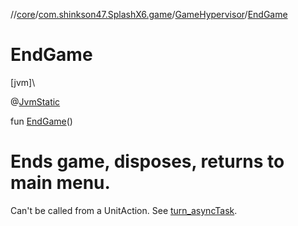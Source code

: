 //[core](../../../index.md)/[com.shinkson47.SplashX6.game](../index.md)/[GameHypervisor](index.md)/[EndGame](-end-game.md)

# EndGame

[jvm]\

@[JvmStatic](https://kotlinlang.org/api/latest/jvm/stdlib/kotlin.jvm/-jvm-static/index.html)

fun [EndGame](-end-game.md)()

# Ends game, disposes, returns to main menu.

Can't be called from a UnitAction. See [turn_asyncTask](turn_async-task.md).
